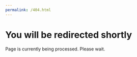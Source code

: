 ```yaml
---
permalink: /404.html
---
```

<meta http-equiv="refresh" content="20" >
<h1>You will be redirected shortly</h1>
<p>Page is currently being processed. Please wait.
